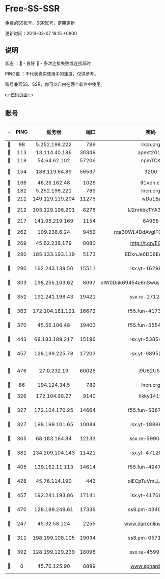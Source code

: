 # Free-SS-SSR

免费的SS账号、SSR账号，定期更新

更新时间：2019-03-07 18:15 +0800

## 说明

状态     ：🙂 - 良好 🙁 - 多次连接失败或连接超时

PING值   ：不代表真实使用中的速度，仅供参考。

账号兼容SS、SSR，你可以自由在两个软件中使用。

👉[扫码页面](https://liesauer.github.io/Free-SS-SSR/)👈

## 账号

|-|PING|服务器|端口|密码|加密方式|区域|
|:----:|:----:|:-----:|-----:|:----:|:----:|:----:|
|🙂|98|5.252.198.222|789|lncn.org|rc4|JP|
|🙂|113|13.114.40.186|30349|apext2019|chacha20|JP|
|🙂|119|54.64.62.102|57206|npmTCK|rc4-md5|JP|
|🙂|154|188.119.64.89|56537|3200|aes-256-cfb|RU|
|🙂|166|46.29.162.48|1026|91vpn.cf|rc4-md5|RU|
|🙂|182|5.252.198.221|789|lncn.org|rc4|JP|
|🙂|211|149.129.119.204|11275|wDu1Bj|rc4-md5|HK|
|🙂|212|103.129.196.201|8276|lJ2nrkbkTYA30wv0|aes-256-cfb|US|
|🙂|217|141.98.219.169|1154|64968|chacha20|US|
|🙂|262|109.238.6.24|9452|rqa30WL4DdAvgIFG6Fs3znzTa|aes-256-cfb|FR|
|🙂|269|45.62.238.179|8080|http://t.cn/EGJIyrl|rc4-md5|CA|
|🙂|280|185.133.193.119|5173|EDknJe6D06EoWDaw|aes-256-cfb|US|
|🙂|290|162.243.139.50|15511|isx.yt-16299979|aes-256-cfb|US|
|🙂|303|198.255.103.62|8097|eIW0Dnk69454e6nSwuspv9DmS201tQ0D|aes-256-cfb|US|
|🙂|352|192.241.198.43|19421|ssx.re-17128013|aes-256-cfb|US|
|🙂|363|172.104.181.121|16672|f55.fun-41734869|aes-256-cfb|SG|
|🙂|370|45.56.106.48|19403|f55.fun-55549591|aes-256-cfb|US|
|🙂|443|68.183.189.217|15196|isx.yt-53854583|aes-256-cfb|SG|
|🙂|457|128.199.225.78|17203|isx.yt-98952037|aes-256-cfb|SG|
|🙂|476|27.0.232.19|60026|j9U82U53|xchacha20-ietf-poly1305|HK|
|🙂|86|194.124.34.5|789|lncn.org|rc4|JP|
|🙂|326|172.104.98.27|9140|likky1415|aes-256-cfb|JP|
|🙂|327|172.104.170.25|14664|f55.fun-53676794|aes-256-cfb|SG|
|🙂|327|198.199.101.65|10084|isx.yt-18886223|aes-256-cfb|US|
|🙂|365|68.183.164.84|12133|ssx.re-59904626|aes-256-cfb|US|
|🙂|381|134.209.104.143|11421|isx.yt-47120131|aes-256-cfb|SG|
|🙂|405|139.162.11.113|14614|f55.fun-49472003|aes-256-cfb|SG|
|🙂|428|45.76.114.190|443|oiECpTuVmLLxk4Ts|aes-256-cfb|AU|
|🙂|457|192.241.193.86|17141|isx.yt-41766663|aes-256-cfb|US|
|🙂|470|128.199.249.61|17336|ss8.pm-43407054|aes-256-cfb|SG|
|🙁|247|45.32.58.124|2255|www.darrenliuwei.com|aes-256-cfb|JP|
|🙁|311|198.199.108.105|19034|ss8.pm-05716410|aes-256-cfb|US|
|🙁|392|128.199.129.239|18098|ssx.re-45997655|aes-256-cfb|SG|
|🙁|0|45.76.125.90|8899|www.sphard.com|aes-256-cfb|AU|

